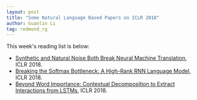 ```yaml
---
layout: post
title: "Some Natural Language Based Papers on ICLR 2018"
author: Guanlin Li
tag: redmond_rg
---
```


This week's reading list is below:

- [Synthetic and Natural Noise Both Break Neural Machine Translation](https://arxiv.org/abs/1711.02173), ICLR 2018. 
- [Breaking the Softmax Bottleneck: A High-Rank RNN Language Model](https://arxiv.org/abs/1711.03953), ICLR 2018. 
- [Beyond Word Importance: Contextual Decomposition to Extract Interactions from LSTMs](https://arxiv.org/pdf/1801.05453.pdf), ICLR 2018. 

